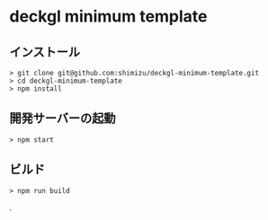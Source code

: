 # deckgl minimum template


## インストール

```
> git clone git@github.com:shimizu/deckgl-minimum-template.git
> cd deckgl-minimum-template
> npm install
```

## 開発サーバーの起動

```
> npm start
```

## ビルド

```
> npm run build
```


.
